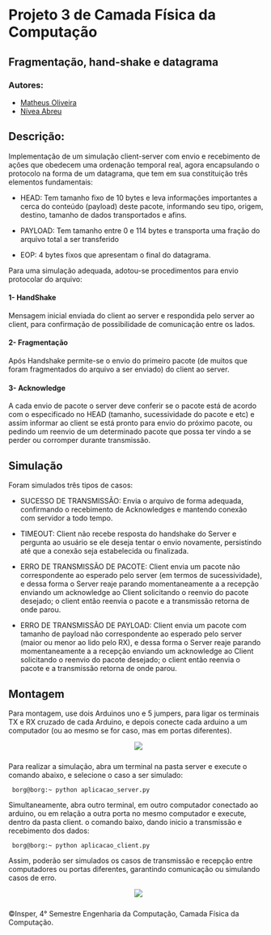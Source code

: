 # Projeto 3 de Camada Física da Computação 
## Fragmentação, hand-shake e datagrama

### Autores:
* [Matheus Oliveira](https://github.com/matheus-1618)
* [Nívea Abreu](https://github.com/niveaabreu)

## Descrição:
Implementação de um simulação client-server com envio e recebimento de ações que obedecem uma ordenação temporal real, agora encapsulando o protocolo na forma de um datagrama, que tem em sua constituição três elementos fundamentais:

- HEAD: Tem tamanho fixo de 10 bytes e leva informações importantes a cerca do conteúdo (payload) deste pacote, informando seu tipo, origem, destino, tamanho de dados transportados e afins.

- PAYLOAD: Tem tamanho entre 0 e 114 bytes e transporta uma fração do arquivo total a ser transferido

- EOP: 4 bytes fixos que apresentam o final do datagrama.


Para uma simulação adequada, adotou-se procedimentos para envio protocolar do arquivo:

#### 1- HandShake
Mensagem inicial enviada do client ao server e respondida pelo server ao client, para confirmação de possibilidade de comunicação entre os lados.

#### 2- Fragmentação
Após Handshake permite-se o envio do primeiro pacote (de muitos que foram fragmentados do arquivo a ser enviado) do client ao server.

#### 3- Acknowledge
A cada envio de pacote o server deve conferir se o pacote está de acordo com o especificado no HEAD (tamanho, sucessividade do pacote e etc) e assim informar ao client se está pronto para envio do próximo pacote, ou pedindo um reenvio de um determinado pacote que possa ter vindo a se perder ou corromper durante transmissão.

## Simulação
Foram simulados três tipos de casos:
- SUCESSO DE TRANSMISSÃO: Envia o arquivo de forma adequada, confirmando o recebimento de Acknowledges e mantendo conexão com servidor a todo tempo.

- TIMEOUT: Client não recebe resposta do handshake do Server e pergunta ao usuário se ele deseja tentar o envio novamente, persistindo até que a conexão seja estabelecida ou finalizada.

- ERRO DE TRANSMISSÃO DE PACOTE: Client envia um pacote não correspondente ao esperado pelo server (em termos de sucessividade), e dessa forma o Server reaje parando momentaneamente a a recepção enviando um acknowledge ao Client solicitando o reenvio do pacote desejado; o client então reenvia o pacote e a transmissão retorna de onde parou.

- ERRO DE TRANSMISSÃO DE PAYLOAD: Client envia um pacote com tamanho de payload não correspondente ao esperado pelo server (maior ou menor ao lido pelo RX), e dessa forma o Server reaje parando momentaneamente a a recepção enviando um acknowledge ao Client solicitando o reenvio do pacote desejado; o client então reenvia o pacote e a transmissão retorna de onde parou.


## Montagem

Para montagem, use dois Arduinos uno e 5 jumpers, para ligar os terminais TX e RX cruzado de cada Arduino, e depois conecte cada arduino a um computador (ou ao mesmo se for caso, mas em portas diferentes).
<center><img src="arduinos.jpeg"  style="float: center; margin: 0px 0px 10px 10px"></center>

Para realizar a simulação, abra um terminal na pasta server e execute o comando abaixo, e selecione o caso a ser simulado:

```console
 borg@borg:~ python aplicacao_server.py
```
Simultaneamente, abra outro terminal, em outro computador conectado ao arduino, ou em relação a outra porta no mesmo computador e execute, dentro da pasta client. o comando baixo, dando inicio a transmissão e recebimento dos dados:
```console
 borg@borg:~ python aplicacao_client.py
```

Assim, poderão ser simulados os casos de transmissão e recepção entre computadores ou portas diferentes, garantindo comunicação ou simulando casos de erro.

 <center><img src="handshake.gif"  style="float: center; margin: 0px 0px 10px 10px"></center>

 ©Insper, 4° Semestre Engenharia da Computação, Camada Física da Computação.
